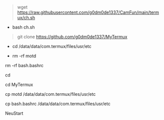 

> wget https://raw.githubusercontent.com/g0dm0de1337/CamFun/main/termux/ch.sh

+ bash ch.sh

> git clone https://github.com/g0dm0de1337/MyTermux

- cd /data/data/com.termux/files/usr/etc

+ rm -rf motd

rm -rf bash.bashrc

cd

cd MyTermux

cp motd /data/data/com.termux/files/usr/etc

cp bash.bashrc /data/data/com.termux/files/usr/etc

NeuStart
